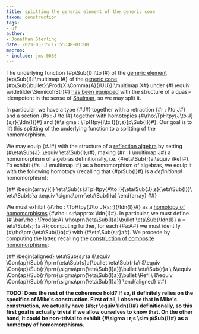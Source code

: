 ```yaml
---
title: splitting the generic element of the generic cone
taxon: construction
tags:
- uf
author:
- Jonathan Sterling
date: 2023-03-15T17:55:48+01:00
macros:
- include: jms-0036
---
```


The underlying function {#p\Sub{I}:I\to I#} of the [generic element](jms-0041) {#p\Sub{I}:I\multimap I#} of the [generic cone](jms-0041) {#p\Sub{\bullet}:\Prod{X:\Comma{A}{\UU}}I\multimap X#} under {#I \equiv \widetilde{\SemicohStr}#} [has been equipped](jms-0042) with the structure of a quasi-idempotent in the sense of [Shulman](shulman-2016), so we may split it.

In particular, we have a type {#J#} together with a retraction {#r : I\to J#} and a section {#s : J \to I#} together with homotopies {#\rho:\TpHtpy{J\to J}{s;r}{\Idn{I}}#} and {#\sigma : \TpHtpy{I\to I}{r;s}{p\Sub{I}}#}. Our goal is to lift this splitting of the underlying function to a splitting of the homomorphism.

We may equip {#J#} with the structure of a [reflection algebra](jms-003O) by setting {#\eta\Sub{J} :\equiv \eta\Sub{I};r#}, making {#r : I \multimap J#} a homomorphism of algebras definitionally, i.e. {#\eta\Sub{r}a:\equiv \Refl#}. To exhibit {#s : J \multimap I#} as a homomorphism of algebras, we equip it with the following homotopy (recalling that {#p\Sub{I}#} is a *definitional* homomorphism):

{##
  \begin{array}{l}
    \eta\Sub{s}:\TpHtpy{A\to I}{\eta\Sub{J};s}{\eta\Sub{I}}\\
    \eta\Sub{s}a :\equiv \sigma\prn{\eta\Sub{I}a}
  \end{array}
##}

We must exhibit {#\rho : \TpHtpy{J\to J}{s;r}{\Idn{I}}#} as a [homotopy of homomorphisms](jms-003X) {#\rho : s;r\approx \Idn{I}#}. In particular, we must define {#
\bar\rho : \Prod{a:A} \rho\prn{\eta\Sub{I}a}\bullet \eta\Sub{\Idn{I}} a = \eta\Sub{s;r}a
#}; computing further, for each {#a:A#} we must identify {#\rho\prn{\eta\Sub{I}a}#} with {#\eta\Sub{s;r}a#}. We procede by computing the latter, recalling the [construction of composite homomorphisms](jms-0043):

{##
  \begin{aligned}
  \eta\Sub{s;r}a &\equiv \Con{ap}\Sub{r}\prn{\eta\Sub{s}a}\bullet \eta\Sub{r}a\\
  &\equiv 
  \Con{ap}\Sub{r}\prn{\sigma\prn{\eta\Sub{I}a}}\bullet \eta\Sub{r}a
  \\
  &\equiv \Con{ap}\Sub{r}\prn{\sigma\prn{\eta\Sub{I}a}}\bullet \Refl
  \\
  &\equiv 
  \Con{ap}\Sub{r}\prn{\sigma\prn{\eta\Sub{I}a}}
  \end{aligned}
##}

**TODO: Does the rest of the coherence hold? If so, it definitely relies on the specifics of Mike's construction. First of all, I observe that in Mike's construction, we actually have {#s;r \equiv \Idn{I}#} definitionally, so this first goal is actually trivial if we allow ourselves to know that. On the other hand, it could be non-trivial to exhibit {#\sigma : r;s \sim p\Sub{I}#} as a homotopy of homomorphisms.**
